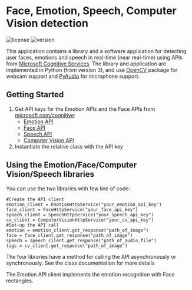 Face, Emotion, Speech, Computer Vision detection
===========

![license](https://img.shields.io/github/license/mashape/apistatus.svg)
![version](https://img.shields.io/badge/python-3.5-blue.svg)

This application contains a library and a software application for detecting user faces, emotions and speech in real-time (near real-time)
using APIs from [Microsoft Cognitive Services][].
The library and application are implemented in Python (from version 3), and use [OpenCV] package for webcam support and [PyAudio] for microphone support.

[Microsoft Cognitive Services]: https://www.microsoft.com/cognitive-services
[OpenCV]: http://opencv.org/
[PyAudio]: https://people.csail.mit.edu/hubert/pyaudio/

## Getting Started

1. Get API keys for the Emotion APIs and the Face APIs from [microsoft.com/cognitive][Sign-Up]:
    - [Emotion API][]
    - [Face API][]
    - [Speech API][]
    - [Computer Vision API][]
2. Instantiate the relative class with the API key

[Sign-Up]:https://www.microsoft.com/cognitive-services/en-us/sign-up
[Emotion API]: https://www.microsoft.com/cognitive-services/en-us/emotion-api
[Face API]: https://www.microsoft.com/cognitive-services/en-us/face-api
[Speech API]: https://www.microsoft.com/cognitive-services/en-us/speech-api
[Computer Vision API]: https://www.microsoft.com/cognitive-services/en-us/computer-vision-api

## Using the Emotion/Face/Computer Vision/Speech libraries

You can use the two libraries with few line of code:
```
#Create the API client
emotion_client = EmotionHttpService("your_emotion_api_key")
face_client = FaceHttpService("your_face_api_key")
speech_client = SpeechHttpService("your_speech_api_key")
cv_client = ComputerVisionHttpService("your_cv_api_key")
#Set-up the API call 
emotion = emotion_client.get_response("path_of_image")
face = face_client.get_response("path_of_image")
speech = speech_cilent.get_response("path_of_audio_file")
tags = cv_client.get_response("path_of_image")
```

The four libraries have a method for calling the API asynchronously or synchronously. See the class documentation for more
details

The Emotion API client implements the emotion recognition with Face rectangles.

